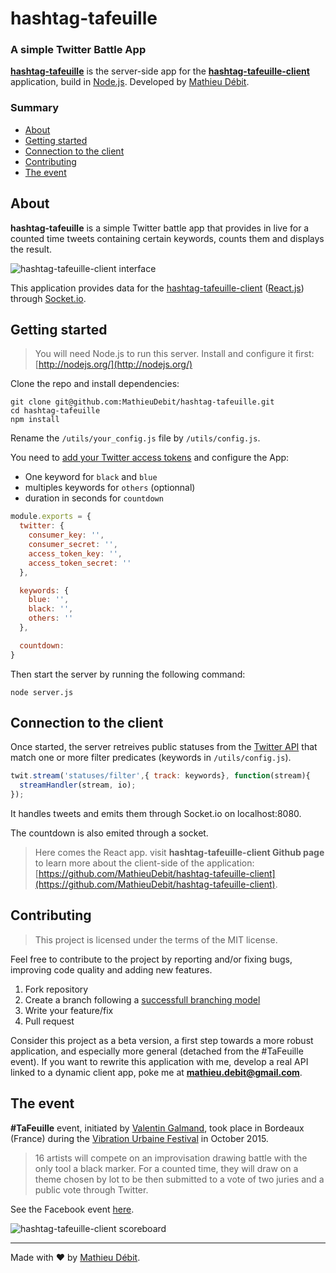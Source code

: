 # hashtag-tafeuille

### A simple Twitter Battle App
**[hashtag-tafeuille](https://github.com/MathieuDebit/hashtag-tafeuille)** is the server-side app for the **[hashtag-tafeuille-client](https://github.com/MathieuDebit/hashtag-tafeuille-client)** application, build in [Node.js](http://nodejs.org/). Developed by [Mathieu Débit](http://www.twitter.com/MathieuDebit).

### Summary
* [About](https://github.com/MathieuDebit/hashtag-tafeuille#about)
* [Getting started](https://github.com/MathieuDebit/hashtag-tafeuille#getting-started)
* [Connection to the client](https://github.com/MathieuDebit/hashtag-tafeuille#connection-to-the-client)
* [Contributing](https://github.com/MathieuDebit/hashtag-tafeuille#contributing)
* [The event](https://github.com/MathieuDebit/hashtag-tafeuille#the-event)


## About

**hashtag-tafeuille** is a simple Twitter battle app that provides in live for a counted time tweets containing certain keywords, counts them and displays the result.

![hashtag-tafeuille-client interface](http://i.imgur.com/XQHCVzp.png)

This application provides data for the [hashtag-tafeuille-client](https://github.com/MathieuDebit/hashtag-tafeuille-client) ([React.js](https://facebook.github.io/react/)) through [Socket.io](http://socket.io/).


## Getting started

> You will need Node.js to run this server. Install and configure it first: [http://nodejs.org/](http://nodejs.org/)

Clone the repo and install dependencies:

```
git clone git@github.com:MathieuDebit/hashtag-tafeuille.git
cd hashtag-tafeuille
npm install
```

Rename the `/utils/your_config.js` file by `/utils/config.js`.

You need to [add your Twitter access tokens](https://apps.twitter.com) and configure the App:

- One keyword for `black` and `blue`
- multiples keywords for `others` (optionnal)
- duration in seconds for `countdown`

```javascript
module.exports = {
  twitter: {
    consumer_key: '',
    consumer_secret: '',
    access_token_key: '',
    access_token_secret: ''
  },

  keywords: {
    blue: '',
    black: '',
    others: ''
  },

  countdown:
}
```

Then start the server by running the following command:

```
node server.js
```


## Connection to the client

Once started, the server retreives public statuses from the [Twitter API](https://dev.twitter.com/streaming/reference/post/statuses/filter) that match one or more filter predicates (keywords in `/utils/config.js`).

```javascript
twit.stream('statuses/filter',{ track: keywords}, function(stream){
  streamHandler(stream, io);
});
```

It handles tweets and emits them through Socket.io on localhost:8080.

The countdown is also emited through a socket.

> Here comes the React app. visit **hashtag-tafeuille-client Github page** to learn more about the client-side of the application: [https://github.com/MathieuDebit/hashtag-tafeuille-client](https://github.com/MathieuDebit/hashtag-tafeuille-client).

## Contributing

> This project is licensed under the terms of the MIT license.

Feel free to contribute to the project by reporting and/or fixing bugs, improving code quality and adding new features.

1. Fork repository
2. Create a branch following a [successfull branching model](http://nvie.com/posts/a-successful-git-branching-model/)
3. Write your feature/fix
4. Pull request

Consider this project as a beta version, a first step towards a more robust application, and especially more general (detached from the #TaFeuille event). If you want to rewrite this application with me, develop a real API linked to a dynamic client app, poke me at **mathieu.debit@gmail.com**.

## The event
**#TaFeuille** event, initiated by [Valentin Galmand](http://www.twitter.com/vgalmand), took place in Bordeaux (France) during the [Vibration Urbaine Festival](http://vibrations-urbaines.net) in October 2015.

> 16 artists will compete on an improvisation drawing battle with the only tool a black marker. For a counted time, they will draw on a theme chosen by lot to be then submitted to a vote of two juries and a public vote through Twitter.

See the Facebook event [here](https://www.facebook.com/events/620625374706794/).

![hashtag-tafeuille-client scoreboard](http://i.imgur.com/g34m1cr.png)

---
Made with ♥ by [Mathieu Débit](http://www.twitter.com/MathieuDebit).
